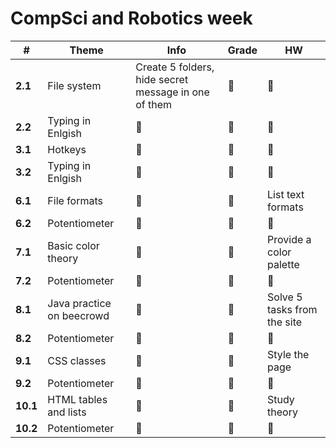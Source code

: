 # CompSci and Robotics week

| #        | Theme                     | Info                                                 | Grade | HW                          |
| -------- | ------------------------- | ---------------------------------------------------- | ----- | --------------------------- |
| **2.1**  | File system               | Create 5 folders, hide secret message in one of them | 👻    | 👻                          |
| **2.2**  | Typing in Enlgish         | 👻                                                   | 👻    | 👻                          |
| **3.1**  | Hotkeys                   | 👻                                                   | 👻    | 👻                          |
| **3.2**  | Typing in Enlgish         | 👻                                                   | 👻    | 👻                          |
| **6.1**  | File formats              | 👻                                                   | 👻    | List text formats           |
| **6.2**  | Potentiometer             | 👻                                                   | 👻    | 👻                          |
| **7.1**  | Basic color theory        | 👻                                                   | 👻    | Provide a color palette     |
| **7.2**  | Potentiometer             | 👻                                                   | 👻    | 👻                          |
| **8.1**  | Java practice on beecrowd | 👻                                                   | 👻    | Solve 5 tasks from the site |
| **8.2**  | Potentiometer             | 👻                                                   | 👻    | 👻                          |
| **9.1**  | CSS classes               | 👻                                                   | 👻    | Style the page              |
| **9.2**  | Potentiometer             | 👻                                                   | 👻    | 👻                          |
| **10.1** | HTML tables and lists     | 👻                                                   | 👻    | Study theory                |
| **10.2** | Potentiometer             | 👻                                                   | 👻    | 👻                          |
[^1]: The first number is the grade, the second is lesson in the week
[^2]: Theory [location](https://www.afterhoursprogramming.com/tutorial/html/introduction-html/) for 9 - 10 
[^3]: Theory [location](https://hyperskill.org/courses/8-introduction-to-java) for 8
[^4]: Theory [location](https://github.com/bright-abai/education/tree/main/07) for 7
[^5]: Theory [location](https://github.com/bright-abai/education/tree/main/06) for 6
[^6]: Robotics [book](https://cloud-c.edupage.org/cloud?z%3AgLZc49IauGDGW9zqe61aKYc3Wk3NWgDunUl5q4B1oOWu%2Fw2MtHl8YRaHNbjJinPq)

